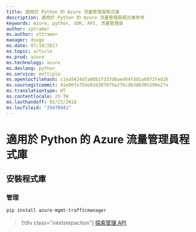 ```yaml
---
title: 適用於 Python 的 Azure 流量管理員程式庫
description: 適用於 Python 的 Azure 流量管理員程式庫參考
keywords: Azure, python, SDK, API, 流量管理員
author: sptramer
ms.author: sttramer
manager: douge
ms.date: 07/10/2017
ms.topic: article
ms.prod: azure
ms.technology: azure
ms.devlang: python
ms.service: multiple
ms.openlocfilehash: c1ea5624d7a88b1fd37d8aed64fdd1a8973fed26
ms.sourcegitcommit: 41e90fe75de03d397079a276cdb388305290e27e
ms.translationtype: HT
ms.contentlocale: zh-TW
ms.lasthandoff: 02/23/2018
ms.locfileid: "29478941"
---
```

# <a name="azure-traffic-manager-libraries-for-python"></a>適用於 Python 的 Azure 流量管理員程式庫

## <a name="install-the-libraries"></a>安裝程式庫


### <a name="management"></a>管理

```bash
pip install azure-mgmt-trafficmanager
```
> [!div class="nextstepaction"]
> [探索管理 API](/python/api/overview/azure/trafficmanager/management)